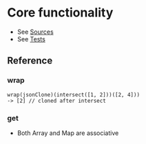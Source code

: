 # Core functionality

* See [Sources](../src/collections/core.ts)
* See [Tests](../test/collections/core.spec.ts)

## Reference

### wrap

```
wrap(jsonClone)(intersect([1, 2]))([2, 4]))
-> [2] // cloned after intersect
```

### get

* Both Array and Map are associative
